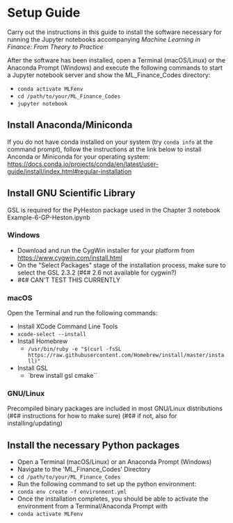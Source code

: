 # Setup Guide
Carry out the instructions in this guide to install the software necessary for running the Jupyter notebooks accompanying *Machine Learning in Finance: From Theory to Practice*

After the software has been installed, open a Terminal (macOS/Linux) or the Anaconda Prompt (Windows) and execute the following commands to start a Jupyter notebook server and show the ML_Finance_Codes directory:

 * `conda activate MLFenv`
 * `cd /path/to/your/ML_Finance_Codes`
 * `jupyter notebook`
 
## Install Anaconda/Miniconda
If you do not have conda installed on your system (try `conda info` at the command prompt), follow the instructions at the link below to install Anconda or Miniconda for your operating system:
https://docs.conda.io/projects/conda/en/latest/user-guide/install/index.html#regular-installation

## Install GNU Scientific Library
GSL is required for the PyHeston package used in the Chapter 3 notebook Example-6-GP-Heston.ipynb
### Windows
 * Download and run the CygWin installer for your platform from https://www.cygwin.com/install.html 
 * On the "Select Packages" stage of the installation process, make sure to select the GSL 2.3.2 (#¢# 2.6 not available for cygwin?)
 * #¢# CAN'T TEST THIS CURRENTLY

### macOS
Open the Terminal and run the following commands:
 * Install XCode Command Line Tools
  * `xcode-select --install`
 * Install Homebrew
   * `/usr/bin/ruby -e "$(curl -fsSL https://raw.githubusercontent.com/Homebrew/install/master/install)"`
 * Install GSL
   * `brew install gsl cmake``
 
### GNU/Linux 
Precompiled binary packages are included in most GNU/Linux distributions 
(#¢# instructions for how to make sure)
(#¢# if not, also for installing/updating)

## Install the necessary Python packages 

 * Open a Terminal (macOS/Linux) or an Anaconda Prompt (Windows)
 * Navigate to the 'ML_Finance_Codes' Directory
  * `cd /path/to/your/ML_Finance_Codes`
 * Run the following command to set up the python environment:
  * `conda env create -f environment.yml`
 * Once the installation completes, you should be able to activate the environment from a Terminal/Anaconda Prompt with
  * `conda activate MLFenv` 